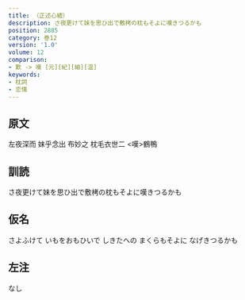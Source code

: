 ```yaml
---
title: （正述心緒）
description: さ夜更けて妹を思ひ出で敷栲の枕もそよに嘆きつるかも
position: 2885
category: 巻12
version: '1.0'
volume: 12
comparison:
- 歎 -> 嘆 [元][紀][細][温]
keywords:
- 枕詞
- 恋情
---
```


## 原文

左夜深而 妹乎念出 布妙之 枕毛衣世二 <嘆>鶴鴨

## 訓読

さ夜更けて妹を思ひ出で敷栲の枕もそよに嘆きつるかも

## 仮名

さよふけて いもをおもひいで しきたへの まくらもそよに なげきつるかも

## 左注

なし
